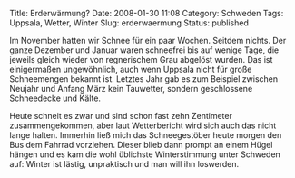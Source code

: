 Title: Erderwärmung?
Date: 2008-01-30 11:08
Category: Schweden
Tags: Uppsala, Wetter, Winter
Slug: erderwaermung
Status: published

Im November hatten wir Schnee für ein paar Wochen. Seitdem nichts. Der
ganze Dezember und Januar waren schneefrei bis auf wenige Tage, die
jeweils gleich wieder von regnerischem Grau abgelöst wurden. Das ist
einigermaßen ungewöhnlich, auch wenn Uppsala nicht für große
Schneemengen bekannt ist. Letztes Jahr gab es zum Beispiel zwischen
Neujahr und Anfang März kein Tauwetter, sondern geschlossene Schneedecke
und Kälte.

Heute schneit es zwar und sind schon fast zehn Zentimeter
zusammengekommen, aber laut Wetterbericht wird sich auch das nicht lange
halten. Immerhin ließ mich das Schneegestöber heute morgen den Bus dem
Fahrrad vorziehen. Dieser blieb dann prompt an einem Hügel hängen und es
kam die wohl üblichste Winterstimmung unter Schweden auf: Winter ist
lästig, unpraktisch und man will ihn loswerden.

